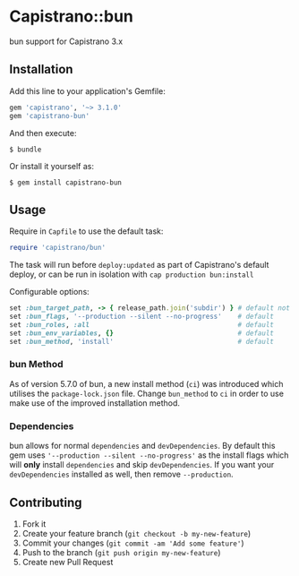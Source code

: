 # Capistrano::bun

bun support for Capistrano 3.x

## Installation

Add this line to your application's Gemfile:

```ruby
gem 'capistrano', '~> 3.1.0'
gem 'capistrano-bun'
```

And then execute:

    $ bundle

Or install it yourself as:

    $ gem install capistrano-bun

## Usage

Require in `Capfile` to use the default task:

```ruby
require 'capistrano/bun'
```

The task will run before `deploy:updated` as part of Capistrano's default deploy,
or can be run in isolation with `cap production bun:install`

Configurable options:

```ruby
set :bun_target_path, -> { release_path.join('subdir') } # default not set
set :bun_flags, '--production --silent --no-progress'    # default
set :bun_roles, :all                                     # default
set :bun_env_variables, {}                               # default
set :bun_method, 'install'                               # default
```

### bun Method

As of version 5.7.0 of bun, a new install method (`ci`) was introduced which utilises
the `package-lock.json` file. Change `bun_method` to `ci` in order to use make
use of the improved installation method.

### Dependencies

bun allows for normal `dependencies` and `devDependencies`. By default this gem uses `'--production --silent --no-progress'` as the install flags which will **only** install `dependencies` and skip `devDependencies`. If you want your `devDependencies` installed as well, then remove `--production`.

## Contributing

1. Fork it
2. Create your feature branch (`git checkout -b my-new-feature`)
3. Commit your changes (`git commit -am 'Add some feature'`)
4. Push to the branch (`git push origin my-new-feature`)
5. Create new Pull Request
